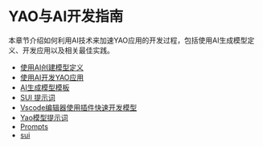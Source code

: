 # YAO与AI开发指南

本章节介绍如何利用AI技术来加速YAO应用的开发过程，包括使用AI生成模型定义、开发应用以及相关最佳实践。

<!-- links begin -->

- [使用AI创建模型定义](使用AI创建模型定义.md)
- [使用AI开发YAO应用](使用AI开发YAO应用.md)
- [AI生成模型模板](AI生成模型模板.md)
- [SUI 提示词](SUI%20提示词.md)
- [Vscode编辑器使用插件快速开发模型](Vscode编辑器使用插件快速开发模型.md)
- [Yao模型提示词](Yao模型提示词.md)
- [Prompts](Prompts/index)
- [sui](sui/index)
<!-- links end -->
